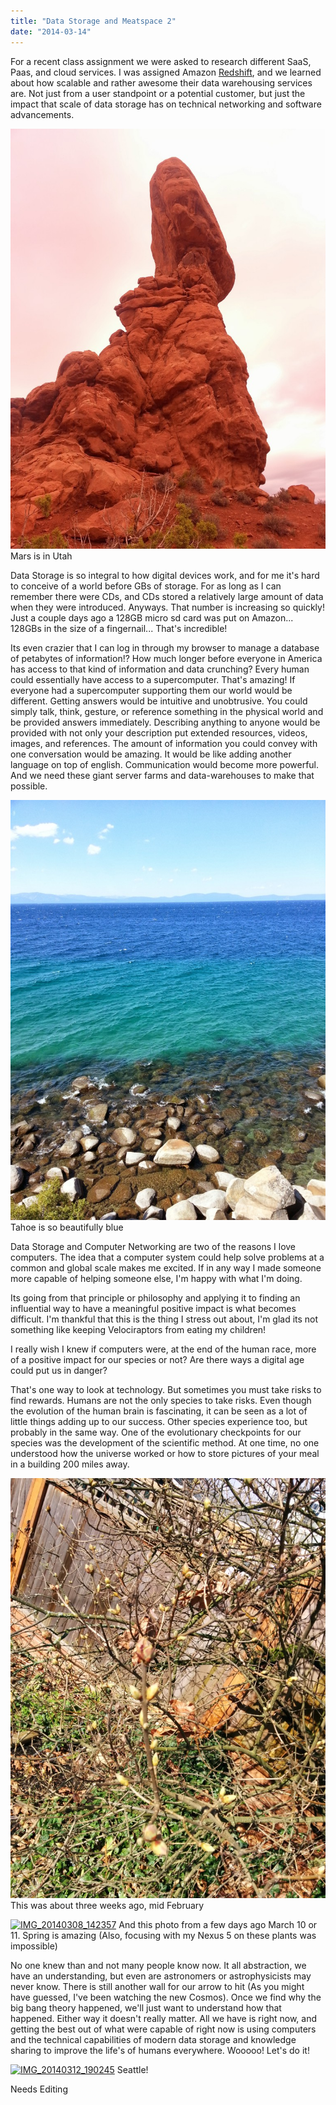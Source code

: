 ```yaml
---
title: "Data Storage and Meatspace 2"
date: "2014-03-14"
---
```


For a recent class assignment we were asked to research different SaaS, Paas, and cloud services. I was assigned Amazon [Redshift](http://aws.amazon.com/redshift/ "Redshift"), and we learned about how scalable and rather awesome their data warehousing services are. Not just from a user standpoint or a potential customer, but just the impact that scale of data storage has on technical networking and software advancements.

[![IMG_20130914_115740](images/IMG_20130914_115740-768x1024.jpg)](http://timmyreilly.com/wp-content/uploads/2014/03/IMG_20130914_115740.jpg) Mars is in Utah

Data Storage is so integral to how digital devices work, and for me it's hard to conceive of a world before GBs of storage. For as long as I can remember there were CDs, and CDs stored a relatively large amount of data when they were introduced. Anyways. That number is increasing so quickly! Just a couple days ago a 128GB micro sd card was put on Amazon... 128GBs in the size of a fingernail... That's incredible!

Its even crazier that I can log in through my browser to manage a database of petabytes of information!? How much longer before everyone in America has access to that kind of information and data crunching? Every human could essentially have access to a supercomputer. That's amazing! If everyone had a supercomputer supporting them our world would be different. Getting answers would be intuitive and unobtrusive. You could simply talk, think, gesture, or reference something in the physical world and be provided answers immediately. Describing anything to anyone would be provided with not only your description put extended resources, videos, images, and references. The amount of information you could convey with one conversation would be amazing. It would be like adding another language on top of english. Communication would become more powerful. And we need these giant server farms and data-warehouses to make that possible.

[![IMG_20130915_134148](images/IMG_20130915_134148-768x1024.jpg)](http://timmyreilly.com/wp-content/uploads/2014/03/IMG_20130915_134148.jpg) Tahoe is so beautifully blue

Data Storage and Computer Networking are two of the reasons I love computers. The idea that a computer system could help solve problems at a common and global scale makes me excited. If in any way I made someone more capable of helping someone else, I'm happy with what I'm doing.

Its going from that principle or philosophy and applying it to finding an influential way to have a meaningful positive impact is what becomes difficult. I'm thankful that this is the thing I stress out about, I'm glad its not something like keeping Velociraptors from eating my children!

I really wish I knew if computers were, at the end of the human race, more of a positive impact for our species or not? Are there ways a digital age could put us in danger?

That's one way to look at technology. But sometimes you must take risks to find rewards. Humans are not the only species to take risks. Even though the evolution of the human brain is fascinating, it can be seen as a lot of little things adding up to our success. Other species experience too, but probably in the same way. One of the evolutionary checkpoints for our species was the development of the scientific method. At one time, no one understood how the universe worked or how to store pictures of your meal in a building 200 miles away.

[![IMG_20140303_132324](images/IMG_20140303_132324-768x1024.jpg)](http://timmyreilly.com/wp-content/uploads/2014/03/IMG_20140303_132324.jpg) This was about three weeks ago, mid February

[![IMG_20140308_142357](images/IMG_20140308_142357-768x1024.jpg)](http://timmyreilly.com/wp-content/uploads/2014/03/IMG_20140308_142357.jpg) And this photo from a few days ago March 10 or 11. Spring is amazing (Also, focusing with my Nexus 5 on these plants was impossible)

No one knew than and not many people know now. It all abstraction, we have an understanding, but even are astronomers or astrophysicists may never know. There is still another wall for our arrow to hit (As you might have guessed, I've been watching the new Cosmos). Once we find why the big bang theory happened, we'll just want to understand how that happened. Either way it doesn't really matter. All we have is right now, and getting the best out of what were capable of right now is using computers and the technical capabilities of modern data storage and knowledge sharing to improve the life's of humans everywhere. Wooooo! Let's do it!

[![IMG_20140312_190245](images/IMG_20140312_190245-1024x768.jpg)](http://timmyreilly.com/wp-content/uploads/2014/03/IMG_20140312_190245.jpg) Seattle!

Needs Editing
